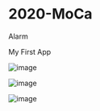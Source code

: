 # 2020-MoCa
Alarm

My First App

![image](https://user-images.githubusercontent.com/67571491/116874841-ef7b5600-ac54-11eb-9182-6254a6af0018.png)

![image](https://user-images.githubusercontent.com/67571491/116874806-e094a380-ac54-11eb-84ad-af108fda38af.png)

![image](https://user-images.githubusercontent.com/67571491/116874765-cbb81000-ac54-11eb-9902-d87b74823eee.png)
